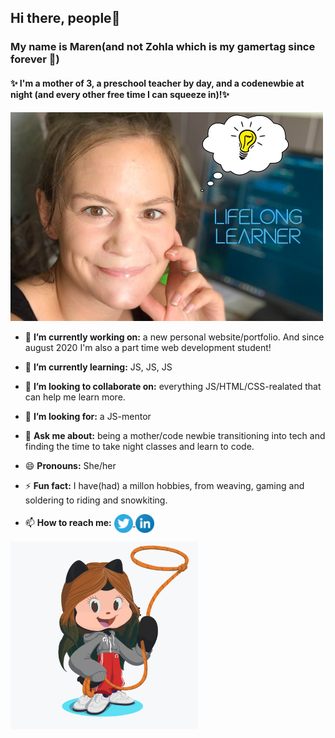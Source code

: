 ## Hi there, people👋

### My name is Maren(and not Zohla which is my gamertag since forever :floppy_disk:)
#### :sparkles:  I'm a mother of 3, a preschool teacher by day, and a **codenewbie** at night (and every other free time I can squeeze in)!:sparkles:


<img src="https://github.com/Zohla/Zohla/blob/master/maren_bulb.jpg" width ="500">



- 🔭 **I’m currently working on:** a new personal website/portfolio. And since august 2020 I'm also a part time web development student!
- 🌱 **I’m currently learning:**   JS, JS, JS
- 👯 **I’m looking to collaborate on:** everything JS/HTML/CSS-realated that can help me learn more.
- 🤔 **I’m looking for:**          a JS-mentor
- 💬 **Ask me about:**             being a mother/code newbie transitioning into tech and finding the time to take night classes and learn to code.

- 😄 **Pronouns:**                 She/her
- ⚡ **Fun fact:**                 I have(had) a millon hobbies, from weaving, gaming and soldering to riding and snowkiting.
- 📫 **How to reach me:**     <a href="https://twitter.com/marenlilleberre">
  <img align="center" alt="Maren Lilleberre | Twitter" width="30px" src="https://github.com/Zohla/Zohla/blob/master/images/twitter-3.svg" />
  <a href="https://www.linkedin.com/in/maren-lilleberre-117406188">
  <img align="center" alt="Maren Lilleberre | LinkedIn" width="30px" src="https://github.com/Zohla/Zohla/blob/master/images/linkedin-icon.svg" />      





<img src="https://github.com/Zohla/Zohla/blob/master/octocat.png" width = "300">
